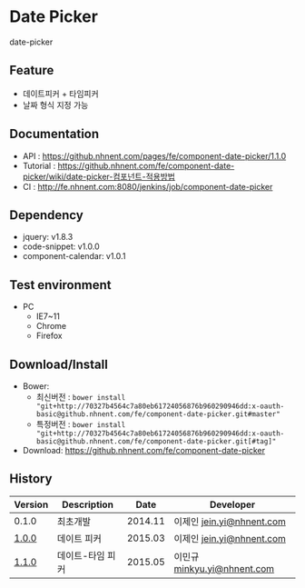 Date Picker
===============
date-picker

## Feature
* 데이트피커 + 타임피커
* 날짜 형식 지정 가능

## Documentation
* API : <https://github.nhnent.com/pages/fe/component-date-picker/1.1.0>
* Tutorial : <https://github.nhnent.com/fe/component-date-picker/wiki/date-picker-컴포넌트-적용방법>
* CI : <http://fe.nhnent.com:8080/jenkins/job/component-date-picker>



## Dependency
* jquery: v1.8.3
* code-snippet: v1.0.0
* component-calendar: v1.0.1

## Test environment
* PC
    * IE7~11
    * Chrome
    * Firefox


## Download/Install
* Bower:
   * 최신버전 : `bower install "git+http://70327b4564c7a80eb61724056876b960290946dd:x-oauth-basic@github.nhnent.com/fe/component-date-picker.git#master"`
   * 특정버전 : `bower install "git+http://70327b4564c7a80eb61724056876b960290946dd:x-oauth-basic@github.nhnent.com/fe/component-date-picker.git[#tag]"`
* Download: <https://github.nhnent.com/fe/component-date-picker>

## History
| Version | Description | Date | Developer |
| ---- | ---- | ---- | ---- |
| 0.1.0 | 최초개발 | 2014.11 | 이제인 <jein.yi@nhnent.com> |
| [1.0.0](https://github.nhnent.com/pages/fe/component-calendar/1.0.0/tutorial-sample2.html) | 데이트 피커 | 2015.03 | 이제인 <jein.yi@nhnent.com> |
| [1.1.0](https://github.nhnent.com/pages/fe/component-date-picker/1.1.0/) | 데이트-타임 피커 | 2015.05 | 이민규 <minkyu.yi@nhnent.com> |
